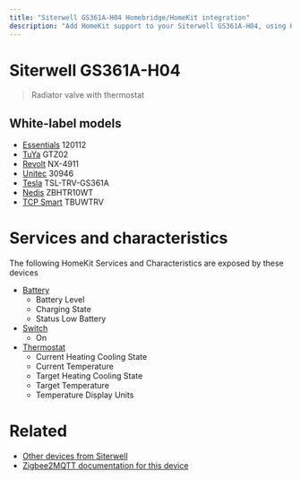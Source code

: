 ```yaml
---
title: "Siterwell GS361A-H04 Homebridge/HomeKit integration"
description: "Add HomeKit support to your Siterwell GS361A-H04, using Homebridge, Zigbee2MQTT and homebridge-z2m."
---
```

<!---
This file has been GENERATED using src/docgen/docgen.ts
DO NOT EDIT THIS FILE MANUALLY!
-->
# Siterwell GS361A-H04
> Radiator valve with thermostat


## White-label models
* [Essentials](../index.md#essentials) 120112
* [TuYa](../index.md#tuya) GTZ02
* [Revolt](../index.md#revolt) NX-4911
* [Unitec](../index.md#unitec) 30946
* [Tesla](../index.md#tesla) TSL-TRV-GS361A
* [Nedis](../index.md#nedis) ZBHTR10WT
* [TCP Smart](../index.md#tcp_smart) TBUWTRV

# Services and characteristics
The following HomeKit Services and Characteristics are exposed by
these devices

* [Battery](../../battery.md)
  * Battery Level
  * Charging State
  * Status Low Battery
* [Switch](../../switch.md)
  * On
* [Thermostat](../../climate.md)
  * Current Heating Cooling State
  * Current Temperature
  * Target Heating Cooling State
  * Target Temperature
  * Temperature Display Units


# Related
* [Other devices from Siterwell](../index.md#siterwell)
* [Zigbee2MQTT documentation for this device](https://www.zigbee2mqtt.io/devices/GS361A-H04.html)